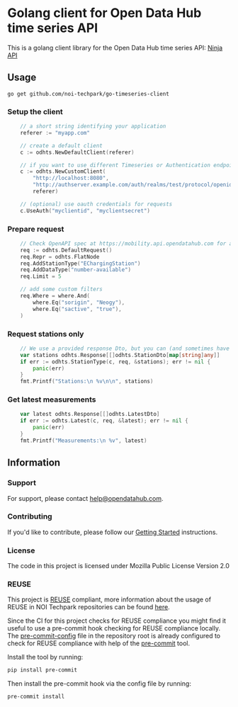 <!--
SPDX-FileCopyrightText: 2024 NOI Techpark <digital@noi.bz.it>

SPDX-License-Identifier: CC0-1.0
-->

# Golang client for Open Data Hub time series API

This is a golang client library for the Open Data Hub time series API:
[Ninja API](https://github.com/noi-techpark/it.bz.opendatahub.api.mobility-ninja)

## Usage
`go get github.com/noi-techpark/go-timeseries-client`


### Setup the client
```go
	// a short string identifying your application
	referer := "myapp.com"

	// create a default client
	c := odhts.NewDefaultClient(referer)

	// if you want to use different Timeseries or Authentication endpoints, create a custom client instead
	c := odhts.NewCustomClient(
		"http://localhost:8080",
		"http://authserver.example.com/auth/realms/test/protocol/openid-connect/token",
		referer)

	// (optional) use oauth credentials for requests
	c.UseAuth("myclientid", "myclientsecret")
```

### Prepare request
```go
	// Check OpenAPI spec at https://mobility.api.opendatahub.com for all options
	req := odhts.DefaultRequest()
	req.Repr = odhts.FlatNode
	req.AddStationType("EChargingStation")
	req.AddDataType("number-available")
	req.Limit = 5

	// add some custom filters
	req.Where = where.And(
		where.Eq("sorigin", "Neogy"),
		where.Eq("sactive", "true"),
	)
```

### Request stations only
```go
	// We use a provided response Dto, but you can (and sometimes have to) pass your own JSON-mappable types
	var stations odhts.Response[[]odhts.StationDto[map[string]any]]
	if err := odhts.StationType(c, req, &stations); err != nil {
		panic(err)
	}
	fmt.Printf("Stations:\n %v\n\n", stations)
```

### Get latest measurements
```go
	var latest odhts.Response[[]odhts.LatestDto]
	if err := odhts.Latest(c, req, &latest); err != nil {
		panic(err)
	}
	fmt.Printf("Measurements:\n %v", latest)
```

## Information

### Support

For support, please contact [help@opendatahub.com](mailto:help@opendatahub.com).

### Contributing

If you'd like to contribute, please follow our [Getting
Started](https://github.com/noi-techpark/odh-docs/wiki/Contributor-Guidelines:-Getting-started)
instructions.
### License
The code in this project is licensed under Mozilla Public License Version 2.0

### REUSE

This project is [REUSE](https://reuse.software) compliant, more information about the usage of REUSE in NOI Techpark repositories can be found [here](https://github.com/noi-techpark/odh-docs/wiki/Guidelines-for-developers-and-licenses#guidelines-for-contributors-and-new-developers).

Since the CI for this project checks for REUSE compliance you might find it useful to use a pre-commit hook checking for REUSE compliance locally. The [pre-commit-config](.pre-commit-config.yaml) file in the repository root is already configured to check for REUSE compliance with help of the [pre-commit](https://pre-commit.com) tool.

Install the tool by running:
```bash
pip install pre-commit
```
Then install the pre-commit hook via the config file by running:
```bash
pre-commit install
```